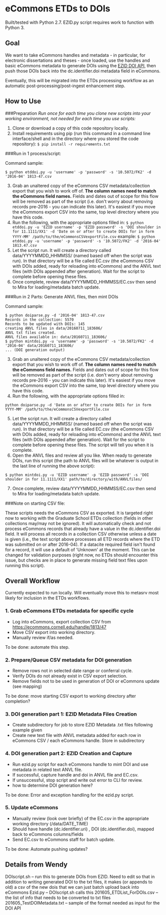 # eCommons ETDs to DOIs

Built/tested with Python 2.7. EZID.py script requires work to function with Python 3.

## Goal

We want to take eCommons handles and metadata - in particular, for electronic dissertations and theses - once loaded, use the handles and basic eCommons metadata to generate DOIs using the [EZID DOI API](http://ezid.cdlib.org/doc/apidoc.html#python-example), then push those DOIs back into the dc.identifier.doi metadata field in eCommons.

Eventually, this will be migrated into the ETDs processing workflow as an automatic post-processing/post-ingest enhancement step.

## How to Use

###Preparation
*Run once for each time you clone new scripts into your working environment, not needed for each time you use scripts:*

1. Clone or download a copy of this code repository locally.
2. Install requirements using pip (run this command in a command line interface/shell and in the directory where you stored the code repository):
```$ pip install -r requirements.txt```

###Run in 1 process/script:

Command sample:

```$ python etddoi.py -u 'username' -p 'password' -s '10.5072/FK2' -d '2016-04' 1813-47.csv ```

3. Grab an unaltered copy of the eCommons CSV metadata/collection export that you wish to work off of. **The column names need to match the eCommons field names.** Fields and dates out of scope for this flow will be removed as part of the script (i.e. don't worry about removing records pre-2016 - you can indicate this later). It's easiest if you move the eCommons export CSV into the same, top level directory where you have this code.
4. Run the following, with the appropriate options filled in:
```$ python etddoi.py -u 'EZID username' -p 'EZID password' -s 'DOI shoulder in for 11.1111/XX1' -d 'Date on or after to create DOIs for in form YYYY-MM' /path/to/the/eCommonsCSVexportFile.csv```
example: ```$ python etddoi.py -u 'username' -p 'password' -s '10.5072/FK2' -d '2016-04' 1813.47.csv```
5. Let the script run. It will create a directory called data/YYYYMMDD_HHMMSS/ (named based off when the script was run). In that directory will be a file called EC.csv (the eCommons CSV with DOIs added, ready for reloading into eCommons) and the ANVL text files (with DOIs appended after generation). Wait for the script to complete before opening these files.
6. Once complete, review data/YYYYMMDD_HHMMSS/EC.csv then send to Mira for loading/metadata batch update.


###Run in 2 Parts: Generate ANVL files, then mint DOIs

Command sample:

```
$ python doiparse.py -d '2016-04' 1813-47.csv
Records in the collection: 5570
Records to be updated with DOIs: 145
creating ANVL files in data/20160711_183606/
ANVL txt files created.
ANVL files available in: data/20160711_183606/
$ python mintdoi.py -u 'username' -p 'password' -s '10.5072/FK2' -d '2016-04' data/20160711_183606/
... (DOI generation output)
```

3. Grab an unaltered copy of the eCommons CSV metadata/collection export that you wish to work off of. **The column names need to match the eCommons field names.** Fields and dates out of scope for this flow will be removed as part of the script (i.e. don't worry about removing records pre-2016 - you can indicate this later). It's easiest if you move the eCommons export CSV into the same, top level directory where you have this code.
4. Run the following, with the appropriate options filled in:
```
python doiparse.py -d 'Date on or after to create DOIs for in form YYYY-MM' /path/to/the/eCommonsCSVexportFile.csv
```
5. Let the script run. It will create a directory called data/YYYYMMDD_HHMMSS/ (named based off when the script was run). In that directory will be a file called EC.csv (the eCommons CSV with DOIs added, ready for reloading into eCommons) and the ANVL text files (with DOIs appended after generation). Wait for the script to complete before opening these files. The script will tell you when it is complete.
6. Open the ANVL files and review all you like. When ready to generate DOIs, run this script (the path to ANVL files will be whatever is output in the last line of running the above script):
```
$ python mintdoi.py -u 'EZID username' -p 'EZID password' -s 'DOI shoulder in for 11.1111/XX1' path/to/directory/with/ANVLfiles/
```
7. Once complete, review data/YYYYMMDD_HHMMSS/EC.csv then send to Mira for loading/metadata batch update.


###Note on starting CSV file:

These scripts needs the eCommons CSV as exported. It is targeted right now to working with the Graduate School ETDs collection (fields in other collections may/may not be ignored). It will automatically check and not process eCommons records that already have a value in the dc.identifier.doi field. It will process all records in a collection CSV otherwise unless a date is given (i.e., the text script above processes all ETD records where the ETD was submitted on or after 2016-04). If a datacite required field isn't found for a record, it will use a default of 'Unknown' at the moment. This can be changed for validation purposes (right now, no ETDs should encounter this issue, but checks are in place to generate missing field text files upon running this script).

## Overall Workflow

Currently expected to run locally. Will eventually move this to metasrv most likely for inclusion in the ETDs workflows.

### 1. Grab eCommons ETDs metadata for specific cycle

- Log into eCommons, export collection CSV from https://ecommons.cornell.edu/handle/1813/47
- Move CSV export into working directory.
- Manually review if/as needed.

To be done: automate this step.

### 2. Prepare/Queue CSV metadata for DOI generation

- Remove rows not in selected date range or conferral cycle.
- Verify DOIs do not already exist in CSV export selection.
- Remove fields not to be used in generation of DOI or eCommons update (see mapping)

To be done: move starting CSV export to working directory after completion?

### 3. DOI generation part 1: EZID Metadata Files Creation

- Create subdirectory for job to store EZID Metadata .txt files following example given
- Create new text file with ANVL metadata added for each row in eCommons CSV / each eCommons handle. Store in subdirectory

### 4. DOI generation part 2: EZID Creation and Capture

- Run ezid.py script for each eCommons handle to mint DOI and use metadata in related text ANVL file.
- If successful, capture handle and doi in ANVL file and EC.csv.
- If unsuccessful, stop script and write out error to CLI for review.
- how to determine DOI generation here?

To be done: Error and exception handling for the ezid.py script.

### 5. Update eCommons

- Manually review (look over briefly) of the EC.csv in the appropriate working directory (/data/DATE_TIME)
- Should have handle (dc.identifier.uri) , DOI (dc.identifier.doi), mapped back to eCommons columns/fields
- Send EC.csv to eCommons staff for batch update.

To be done: Automate pushing updates?

## Details from Wendy
DOIscript.sh – run this to generate DOIs from EZID. Need to edit so that in addition to writing generated DOI to the txt files, it makes (or appends to old) a csv of the new dois that we can just batch upload back into eCommons
Ezid.py – DOIscript.sh calls this
201605_ETDList_ForDOIs.csv – the list of info that needs to be converted to txt files
201605_TestDOIMetadata.txt – sample of the format needed as input for the DOI API
